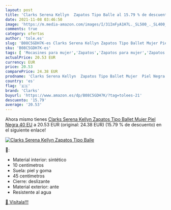 ```yaml
---
layout: post
title: 'Clarks Serena Kellyn  Zapatos Tipo Balle al 15.79 % de descuento'
date: 2021-11-08 03:46:50
image: 'https://m.media-amazon.com/images/I/31ImFyA1H7L._SL500_._SL400_.jpg'
comments: true
category: ofertas
author: 'tole.es'
slug: 'B08C5GDH7K-es Clarks Serena Kellyn Zapatos Tipo Ballet Mujer Piel Negra...'
sku: 'B08C5GDH7K-es'
tags: [ 'Mocasines para mujer','Zapatos','Zapatos para mujer','Zapatos planos de mujer','Zapatos y complementos','clarks','zapatos', ]
actualPrice: 20.53 EUR
currency: EUR
price: 20.53
comparePrice: 24.38 EUR
prodname: 'Clarks Serena Kellyn  Zapatos Tipo Ballet Mujer  Piel Negra  40 EU'
country: 'es'
flag: '🇪🇸'
brand: 'Clarks'
buyurl: 'https://www.amazon.es/dp/B08C5GDH7K/?tag=tolees-21'
descuento: '15.79'
average: '20.53'
---
```


Ahora mismo tienes [Clarks Serena Kellyn  Zapatos Tipo Ballet Mujer  Piel Negra  40 EU](https://www.amazon.es/dp/B08C5GDH7K/?tag=tolees-21) a 20.53 EUR (original: 24.38 EUR) (15.79 %  de descuento) en el siguiente enlace!

[![Clarks Serena Kellyn  Zapatos Tipo Balle](https://m.media-amazon.com/images/I/31ImFyA1H7L._SL500_._SL400_.jpg)](https://www.amazon.es/dp/B08C5GDH7K/?tag=tolees-21)

🔎:

- Material interior: sintético
- 10 centímetros
- Suela: piel y goma
- 45 centímetros
- Cierre: deslizante
- Material exterior: ante
- Resistente al agua

[🛒 Visítala!!!](https://www.amazon.es/dp/B08C5GDH7K/?tag=tolees-21)
